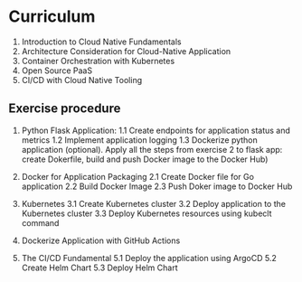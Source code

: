 # Curriculum

1. Introduction to Cloud Native Fundamentals
2. Architecture Consideration for Cloud-Native Application
3. Container Orchestration with Kubernetes
4. Open Source PaaS
5. CI/CD with Cloud Native Tooling

## Exercise procedure

1. Python Flask Application:
    1.1 Create endpoints for application status and metrics
    1.2 Implement application logging
    1.3 Dockerize python application (optional). Apply all the steps from exercise 2 to flask app: create Dokerfile, build and push Docker image to the Docker Hub)

2. Docker for Application Packaging
    2.1 Create Docker file for Go application
    2.2 Build Docker Image
    2.3 Push Doker image to Docker Hub

3. Kubernetes
    3.1 Create Kubernetes cluster
    3.2 Deploy application to the Kubernetes cluster
    3.3 Deploy Kubernetes resources using kubeclt command

4. Dockerize Application with GitHub Actions

5. The CI/CD Fundamental
    5.1 Deploy the application using ArgoCD
    5.2 Create Helm Chart
    5.3 Deploy Helm Chart
